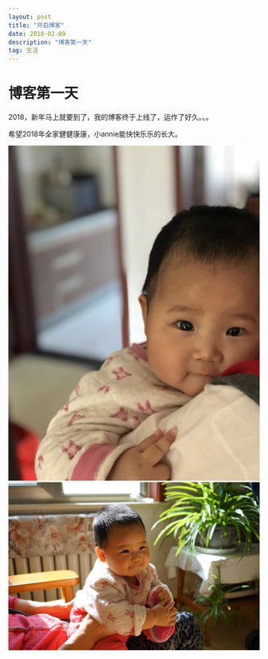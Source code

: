```yaml
---
layout: post
title: "开启博客"
date: 2018-02-09 
description: "博客第一天"
tag: 生活
--- 
```


博客第一天
===============

2018，新年马上就要到了，我的博客终于上线了，运作了好久。。。


希望2018年全家健健康康，小annie能快快乐乐的长大。


![annie](../images/posts/annie/1.jpg)
![annie](../images/posts/annie/2.jpg)



